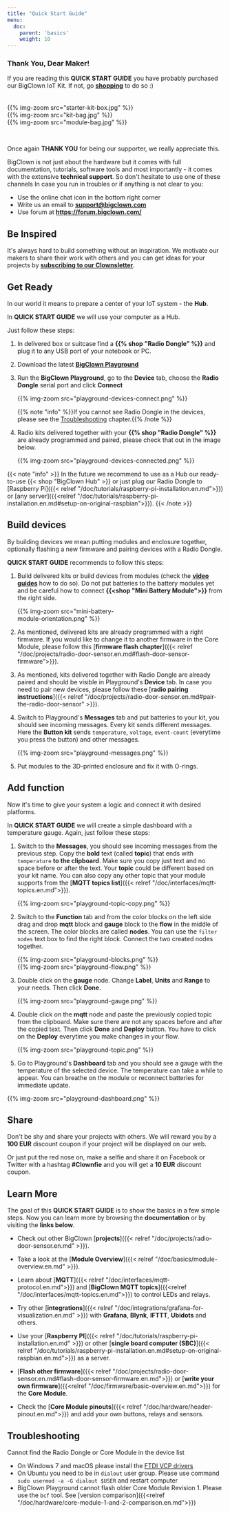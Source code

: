 ```yaml
---
title: "Quick Start Guide"
menu:
  doc:
    parent: 'basics'
    weight: 10
---
```


### Thank You, Dear Maker!

If you are reading this **QUICK START GUIDE** you have probably purchased our BigClown IoT Kit. If not, go  [**shopping**](https://shop.bigclown.com) to do so :)

<div class="row" style="padding:20px 0 30px 0;">
    <div class="col-sm-4">
        {{% img-zoom src="starter-kit-box.jpg"  %}}
    </div>
    <div class="col-sm-4">
        {{% img-zoom src="kit-bag.jpg"  %}}
    </div>
    <div class="col-sm-4">
        {{% img-zoom src="module-bag.jpg"  %}}
    </div>
</div>

Once again **THANK YOU** for being our supporter, we really appreciate this.

BigClown is not just about the hardware but it comes with full documentation, tutorials, software tools and most importantly - it comes with the extensive **technical support**. So don't hesitate to use one of these channels In case you run in troubles or if anything is not clear to you:

- Use the online chat icon in the bottom right corner
- Write us an email to **<a href="mailto:support@bigclown.com">support@bigclown.com</a>**
- Use forum at **<a href="https://forum.bigclown.com/">https://forum.bigclown.com/</a>**

## Be Inspired

It's always hard to build something without an inspiration. We motivate our makers to share their work with others and you can get ideas for your projects by [**subscribing to our Clownsletter**](http://eepurl.com/drGLGf).


## Get Ready

In our world it means to prepare a center of your IoT system - the **Hub**.

In **QUICK START GUIDE** we will use your computer as a Hub.


Just follow these steps:

1. In delivered box or suitcase find a **{{% shop "Radio Dongle" %}}** and plug it to any USB port of your notebook or PC.

2.  Download the latest [**BigClown Playground**](https://github.com/bigclownlabs/bch-playground/releases/latest)

3. Run the **BigClown Playground**, go to the **Device** tab, choose the **Radio Dongle** serial port and click **Connect**

    {{% img-zoom src="playground-devices-connect.png"  %}}

    {{% note "info" %}}If you cannot see Radio Dongle in the devices, please see the <a href="#troubleshooting">Troubleshooting</a> chapter.{{% /note %}}

4. Radio kits delivered together with your **{{% shop "Radio Dongle" %}}** are already programmed and paired, please check that out in the image below.

    {{% img-zoom src="playground-devices-connected.png"  %}}

{{< note "info" >}}
In the future we recommend to use as a Hub our ready-to-use {{< shop "BigClown Hub" >}} or just plug our Radio Dongle to [Raspberry Pi]({{< relref "/doc/tutorials/raspberry-pi-installation.en.md">}}) or [any server]({{<relref "/doc/tutorials/raspberry-pi-installation.en.md#setup-on-original-raspbian">}}).
{{< /note >}}


## Build devices

By building devices we mean putting modules and enclosure together, optionally flashing a new firmware and pairing devices with a Radio Dongle.

**QUICK START GUIDE** recommends to follow this steps:

1. Build delivered kits or build devices from modules (check the [**video guides**](https://www.youtube.com/playlist?list=PLfRfhTxkuiVyc9P1TWw_DnAeh2INXwpFK) how to do so). Do not put batteries to the battery modules yet and be careful how to connect **{{<shop "Mini Battery Module">}}** from the right side.

    <div style="width:50%">
    {{% img-zoom src="mini-battery-module-orientation.png"  %}}
    </div>

2. As mentioned, delivered kits are already programmed with a right firmware. If you would like to change it to another firmware in the Core Module, please follow this [**firmware flash chapter**]({{< relref "/doc/projects/radio-door-sensor.en.md#flash-door-sensor-firmware">}}).

3. As mentioned, kits delivered together with Radio Dongle are already paired and should be visible in Playground's **Device** tab. In case you need to pair new devices, please follow these [**radio pairing instructions**]({{< relref "/doc/projects/radio-door-sensor.en.md#pair-the-radio-door-sensor" >}}).

4. Switch to Playground's **Messages** tab and put batteries to your kit, you should see incoming messages. Every kit sends different messages. Here the **Button kit** sends `temperature`, `voltage`, `event-count` (everytime you press the button) and other messages.

    {{% img-zoom src="playground-messages.png"  %}}

5. Put modules to the 3D-printed enclosure and fix it with O-rings.


## Add function

Now it's time to give your system a logic and connect it with desired platforms.

In **QUICK START GUIDE** we will create a simple dashboard with a temperature gauge. Again, just follow these steps:

1. Switch to the **Messages**, you should see incoming messages from the previous step. Copy the **bold** text (called **topic**) that ends with `temperature` **to the clipboard**. Make sure you copy just text and no space before or after the text. Your **topic** could be different based on your kit name. You can also copy any other topic that your module supports from the [**MQTT topics list**]({{< relref "/doc/interfaces/mqtt-topics.en.md">}}).

    {{% img-zoom src="playground-topic-copy.png"  %}}

2. Switch to the **Function** tab and from the color blocks on the left side drag and drop **mqtt** block and **gauge** block to the **flow** in the middle of the screen. The color blocks are called **nodes**. You can use the `filter nodes` text box to find the right block. Connect the two created nodes together.

    <div class="row">
        <div class="col-sm-6">
        {{% img-zoom src="playground-blocks.png"  %}}
        </div>
        <div class="col-sm-6">
            {{% img-zoom src="playground-flow.png"  %}}
        </div>
    </div>

3. Double click on the **gauge** node. Change **Label**, **Units** and **Range** to your needs. Then click **Done**.

    {{% img-zoom src="playground-gauge.png"  %}}


4. Double click on the **mqtt** node and paste the previously copied topic from the clipboard. Make sure there are not any spaces before and after the copied text. Then click **Done** and **Deploy** button. You have to click on the **Deploy** everytime you make changes in your flow.

    {{% img-zoom src="playground-topic.png"  %}}

5. Go to Playground's **Dashboard** tab and you should see a gauge with the temperature of the selected device. The temperature can take a while to appear. You can breathe on the module or reconnect batteries for immediate update.

{{% img-zoom src="playground-dashboard.png"  %}}

## Share

Don't be shy and share your projects with others. We will reward you by a **100 EUR** discount coupon if your project will be displayed on our web.

Or just put the red nose on, make a selfie and share it on Facebook or Twitter with a hashtag **#Clownfie** and you will get a **10 EUR** discount coupon.


## Learn More

The goal of this **QUICK START GUIDE** is to show the basics in a few simple steps. Now you can learn more by browsing the **documentation** or by visiting the **links below**.

* Check out other BigClown [**projects**]({{< relref "/doc/projects/radio-door-sensor.en.md" >}}).

* Take a look at the [**Module Overview**]({{< relref "/doc/basics/module-overview.en.md" >}}).

* Learn about [**MQTT**]({{< relref "/doc/interfaces/mqtt-protocol.en.md">}}) and [**BigClown MQTT topics**]({{<relref "/doc/interfaces/mqtt-topics.en.md">}}) to control LEDs and relays.
* Try other [**integrations**]({{< relref "/doc/integrations/grafana-for-visualization.en.md" >}}) with **Grafana**, **Blynk**, **IFTTT**, **Ubidots** and others.
* Use your [**Raspberry PI**]({{< relref "/doc/tutorials/raspberry-pi-installation.en.md" >}}) or other [**single board computer (SBC)**]({{< relref "/doc/tutorials/raspberry-pi-installation.en.md#setup-on-original-raspbian.en.md">}}) as a server.
* [**Flash other firmware**]({{< relref "/doc/projects/radio-door-sensor.en.md#flash-door-sensor-firmware.en.md">}}) or [**write your own firmware**]({{<relref "/doc/firmware/basic-overview.en.md">}}) for the **Core Module**.
* Check the [**Core Module pinouts**]({{< relref "/doc/hardware/header-pinout.en.md">}}) and add your own buttons, relays and sensors.

## Troubleshooting

Cannot find the Radio Dongle or Core Module in the device list

- On Windows 7 and macOS please install the [FTDI VCP drivers](https://www.ftdichip.com/Drivers/VCP.htm)
- On Ubuntu you need to be in `dialout` user group. Please use command `sudo usermod -a -G dialout $USER` and restart computer
- BigClown Playground cannot flash older Core Module Revision 1. Please use the `bcf` tool. See [version comparison]({{<relref "/doc/hardware/core-module-1-and-2-comparison.en.md">}})
